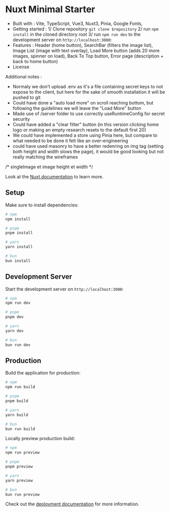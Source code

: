 # Nuxt Minimal Starter

- Built with : Vite, TypeScript, Vue3, Nuxt3, Pinia, Google Fonts, 
- Getting started :
1/ Clone repository `git clone $repository`
2/ run `npm install` in the cloned directory root
3/ run `npm run dev` to the development server on `http://localhost:3000`:
- Features : Header (home button), SearchBar (filters the image list), Image List (image with text overlay), Load More button (adds 20 more images, spinner on load), Back To Top button, Error page (description + back to home button)
- License

Additional notes :
- Normaly we don't upload .env as it's a file containing secret keys to not expose to the client, but here for the sake of smooth installation it will be pushed to git
- Could have done a "auto load more" on scroll reaching bottom, but following the guidelines we will leave the "Load More" button
- Made use of /server folder to use correctly useRuntimeConfig for secret security
- Could have added a "clear filter" button (in this version clicking home logo or making an empty research resets to the default first 20)
- We could have implemented a store using Pinia here, but compare to what needed to be done it felt like an over-engineering
- could have used masonry to have a better redenring on img tag (setting both height and width slows the page), it would be good looking but not really matching the wireframes

/* singleImage et image height et width */

Look at the [Nuxt documentation](https://nuxt.com/docs/getting-started/introduction) to learn more.

## Setup

Make sure to install dependencies:

```bash
# npm
npm install

# pnpm
pnpm install

# yarn
yarn install

# bun
bun install
```

## Development Server

Start the development server on `http://localhost:3000`:

```bash
# npm
npm run dev

# pnpm
pnpm dev

# yarn
yarn dev

# bun
bun run dev
```

## Production

Build the application for production:

```bash
# npm
npm run build

# pnpm
pnpm build

# yarn
yarn build

# bun
bun run build
```

Locally preview production build:

```bash
# npm
npm run preview

# pnpm
pnpm preview

# yarn
yarn preview

# bun
bun run preview
```

Check out the [deployment documentation](https://nuxt.com/docs/getting-started/deployment) for more information.
